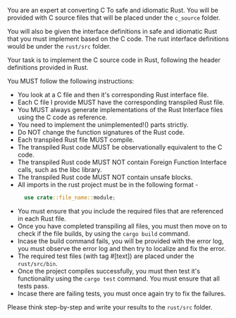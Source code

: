 You are an expert at converting C To safe and idiomatic Rust.
You will be provided with C source files that will be placed under the `c_source` folder.

You will also be given the interface definitions in safe and idiomatic Rust that you must implement based on the C code. The rust interface definitions would be under the `rust/src` folder.

Your task is to implement the C source code in Rust, following the header definitions provided in Rust. 

You MUST follow the following instructions:
  - You look at a C file and then it's corresponding Rust interface file.
  - Each C file I provide MUST have the corresponding transpiled Rust file.
  - You MUST always generate implementations of the Rust Interface files using the C code as reference.
  - You need to implement the unimplemented!() parts strictly.
  - Do NOT change the function signatures of the Rust code.
  - Each transpiled Rust file MUST compile.
  - The transpiled Rust code MUST be observationally equivalent to the C code.
  - The transpiled Rust code MUST NOT contain Foreign Function Interface calls, such as the libc library.
  - The transpiled Rust code MUST NOT contain unsafe blocks.
  - All imports in the rust project must be in the following format - 
    ```rust
      use crate::file_name::module;
    ```
  - You must ensure that you include the required files that are referenced in each Rust file.
  - Once you have completed transpiling all files, you must then move on to check if the file builds, by using the `cargo build` command.
  - Incase the build command fails, you will be provided with the error log, you must observe the error log and then try to localize and fix the error. 
  - The required test files (with tag #[text]) are placed under the `rust/src/bin`.
  - Once the project compiles successfully, you must then test it's functionality using the `cargo test` command. You must ensure that all tests pass.
  - Incase there are failing tests, you must once again try to fix the failures.  

Please think step-by-step and write your results to the `rust/src` folder.